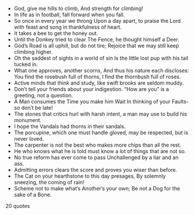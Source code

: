  - God, give me hills to climb, And strength for climbing!
 - In life as in football, fall forward when you fall.
 - So once in every year we throng Upon a day apart, to praise the Lord with feast and song in thankfulness of heart.
 - It takes a bee to get the honey out.
 - Until the Donkey tried to clear The Fence, he thought himself a Deer.
 - God’s Road is all uphill, but do not tire; Rejoice that we may still keep climbing higher.
 - Oh the saddest of sights in a world of sin Is the little lost pup with his tail tucked in.
 - What one approves, another scorns, And thus his nature each discloses: You find the rosebush full of thorns, I find the thornbush full of roses.
 - Active minds that think and study, like swift brooks are seldom muddy.
 - Don’t tell your friends about your indigestion. “How are you” is a greeting, not a question.
 - A Man consumes the Time you make him Wait In thinking of your Faults-so don’t be late!
 - The stones that critics hurl with harsh intent, a man may use to build his monument.
 - I hope the Vandals had thorns in their sandals.
 - The porcupine, which one must handle gloved, may be respected, but is never loved.
 - The carpenter is not the best who makes more chips than all the rest.
 - He who knows what he is told must know a lot of things that are not so.
 - No true reform has ever come to pass Unchallenged by a liar and an ass.
 - Admitting errors clears the score and proves you wiser than before.
 - The Cat on your hearthstone to this day presages, By solemnly sneezing, the coming of rain!
 - Scheme not to make what’s Another’s your own; Be not a Dog for the sake of a Bone.

20 quotes
